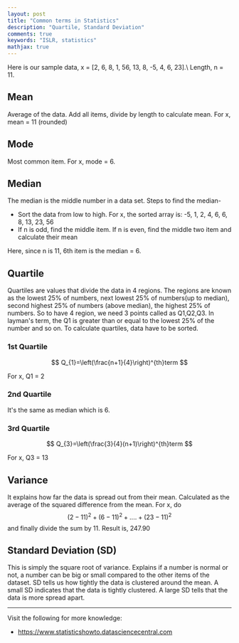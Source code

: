 ```yaml
---
layout: post
title: "Common terms in Statistics"
description: "Quartile, Standard Deviation"
comments: true
keywords: "ISLR, statistics"
mathjax: true
---
```


Here is our sample data,
x = [2, 6, 8, 1, 56, 13, 8, -5, 4, 6, 23].\\ Length, n = 11.
## Mean
Average of the data. Add all items, divide by length to calculate mean. For x, mean = 11 (rounded)
## Mode
Most common item. For x, mode = 6.
## Median
The median is the middle number in a data set. Steps to find the median-
* Sort the data from low to high. For x, the sorted array is: -5, 1, 2, 4, 6, 6, 8, 13, 23, 56
* If n is odd, find the middle item. If n is even, find the middle two item and calculate their mean

Here, since n is 11, 6th item is the median = 6.

## Quartile
Quartiles are values that divide the data in 4 regions. The regions are known as the lowest 25% of numbers, next lowest 25% of numbers(up to median), second highest 25% of numbers (above median), the highest 25% of numbers. So to have 4 region, we need 3 points called as Q1,Q2,Q3. In layman's term, the Q1 is greater than or equal to the lowest 25% of the number and so on. To calculate quartiles, data have to be sorted.
### 1st Quartile

$$
Q_{1}=\left(\frac{n+1}{4}\right)^{th}term
$$

For x, Q1 = 2
### 2nd Quartile
It's the same as median which is 6.
### 3rd Quartile

$$
Q_{3}=\left(\frac{3}{4}(n+1)\right)^{th}term
$$

For x, Q3 = 13
## Variance
It explains how far the data is spread out from their mean. Calculated as the average of the squared difference from the mean. For x, do $$(2-11)^{2}+ (6-11)^{2} + .... + (23-11)^{2}$$ and finally divide the sum by 11. Result is, 247.90

## Standard Deviation (SD)
This is simply the square root of variance. Explains if a number is normal or not, a number can be big or small compared to the other items of the dataset. SD tells us how tightly the data is clustered around the mean. A small SD indicates that the data is tightly clustered. A large SD tells that the data is more spread apart.

---
Visit the following for more knowledge:
- https://www.statisticshowto.datasciencecentral.com
